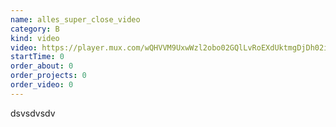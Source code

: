 ```yaml
---
name: alles_super_close_video
category: B
kind: video
video: https://player.mux.com/wQHVVM9UxwWzl2obo02GQlLvRoEXdUktmgDjDh02i1r7c?metadata-video-title=JR00002275&video-title=JR00002275
startTime: 0
order_about: 0
order_projects: 0
order_video: 0
---
```

dsvsdvsdv